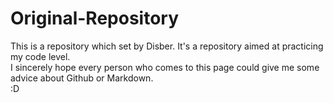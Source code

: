 # Original-Repository
This is a repository which set by Disber. It's a repository aimed at practicing my code level. <br />
I sincerely hope every person who comes to this page could give me some advice about Github or Markdown.<br />
:D
